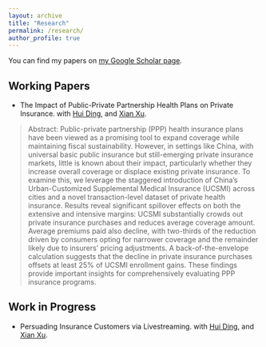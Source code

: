 ```yaml
---
layout: archive
title: "Research"
permalink: /research/
author_profile: true
---
```


You can find my papers on [my Google Scholar page](https://scholar.google.com/citations?user=75F0_ioAAAAJ&hl).

Working Papers
---
- The Impact of Public-Private Partnership Health Plans on Private Insurance. with [Hui Ding](https://dh-huiding.github.io/), and [Xian Xu](https://econ.fudan.edu.cn/sdpzw-con.jsp?urltype=news.NewsContentUrl&wbtreeid=1658&wbnewsid=14221). 
>  Abstract: Public-private partnership (PPP) health insurance plans have been viewed as a promising tool to expand coverage while maintaining fiscal sustainability. However, in settings like China, with universal basic public insurance but still-emerging private insurance markets, little is known about their impact, particularly whether they increase overall coverage or displace existing private insurance. To examine this, we leverage the staggered introduction of China’s Urban-Customized Supplemental Medical Insurance (UCSMI) across cities and a novel transaction-level dataset of private health insurance. Results reveal significant spillover effects on both the extensive and intensive margins: UCSMI substantially crowds out private insurance purchases and reduces average coverage amount. Average premiums paid also decline, with two-thirds of the reduction driven by consumers opting for narrower coverage and the remainder likely due to insurers’ pricing adjustments. A back-of-the-envelope calculation suggests that the decline in private insurance purchases offsets at least 25% of UCSMI enrollment gains. These findings provide important insights for comprehensively evaluating PPP insurance programs.

Work in Progress
---
- Persuading Insurance Customers via Livestreaming. with [Hui Ding](https://dh-huiding.github.io/), and [Xian Xu](https://econ.fudan.edu.cn/sdpzw-con.jsp?urltype=news.NewsContentUrl&wbtreeid=1658&wbnewsid=14221).
